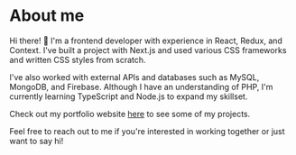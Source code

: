 # About me
Hi there! 👋 I'm a frontend developer with experience in React, Redux, and Context. I've built a project with Next.js and used various CSS frameworks and written CSS styles from scratch.

I've also worked with external APIs and databases such as MySQL, MongoDB, and Firebase. Although I have an understanding of PHP, I'm currently learning TypeScript and Node.js to expand my skillset.

Check out my portfolio website [here](https://pan-be.vercel.app) to see some of my projects.

Feel free to reach out to me if you're interested in working together or just want to say hi!

<!--
**Pan-be/Pan-be** is a ✨ _special_ ✨ repository because its `README.md` (this file) appears on your GitHub profile.

Here are some ideas to get you started:

- 🔭 I’m currently working on ...
- 🌱 I’m currently learning ...
- 👯 I’m looking to collaborate on ...
- 🤔 I’m looking for help with ...
- 💬 Ask me about ...
- 📫 How to reach me: ...
- 😄 Pronouns: ...
- ⚡ Fun fact: ...
-->
